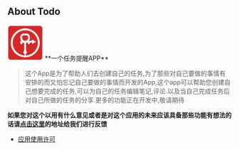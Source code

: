 ## About Todo

<img src="image/todo.png" width=80/>
**一个任务提醒APP**

> 这个App是为了帮助人们去创建自己的任务,为了那些对自己要做的事情有安排的而又怕忘记自己要做的事情而开发的App,这个app可以帮助您创建自己想要完成的任务,可以为自己的任务编辑笔记,评论.以及当自己完成任务后对自己所做的任务的分享.更多的功能正在开发中,敬请期待

**如果您对这个以用有什么意见或者是对这个应用的未来应该具备那些功能有想法的话请[点击这里](https://github.com/MengFly/todo/issues/new)的地址给我们进行反馈**

* [应用使用许可](#)

